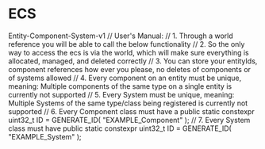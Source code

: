 # ECS
Entity-Component-System-v1
// User's Manual:
// 1. Through a world reference you will be able to call the below functionality
// 2. So the only way to access the ecs is via the world, which will make sure everything is allocated, managed, and deleted correctly
// 3. You can store your entityIds, component references how ever you please, no deletes of components or of systems allowed
// 4. Every component on an entity must be unique, meaning: Multiple components of the same type on a single entity is currently not supported
// 5. Every System must be unique, meaning: Multiple Systems of the same type/class being registered is currently not supported
// 6. Every Component class must have a public static constexpr uint32_t ID = GENERATE_ID( "EXAMPLE_Component" );
// 7. Every System class must have public static constexpr uint32_t ID = GENERATE_ID( "EXAMPLE_System" );
